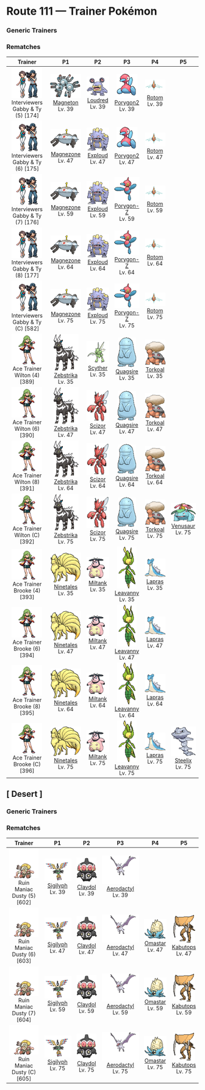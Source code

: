 # Route 111 — Trainer Pokémon

### Generic Trainers

### Rematches

| Trainer | P1 | P2 | P3 | P4 | P5 |
|:-------:|:--:|:--:|:--:|:--:|:--:|
| ![Interviewers Gabby & Ty (5)](../../assets/trainers/interviewers.png "Interviewers Gabby & Ty (5)")<br>Interviewers Gabby & Ty (5) [174] | <div class="sprite-cell">![Magneton](../../assets/sprites/magneton/front.gif "Magneton: Magneton emits a powerful magnetic force that is fatal to electronics and precision instruments. Because of this, it is said that some towns warn people to keep this Pokémon inside a Poké Ball.")<br>[Magneton](../../pokemon/magneton.md)<br>Lv. 39</div> | <div class="sprite-cell">![Loudred](../../assets/sprites/loudred/front.gif "Loudred: Loudred shouts while stamping its feet. After it finishes shouting, this Pokémon becomes incapable of hearing anything for a while. This is considered to be a weak point.")<br>[Loudred](../../pokemon/loudred.md)<br>Lv. 39</div> | <div class="sprite-cell">![Porygon2](../../assets/sprites/porygon2/front.gif "Porygon2: Porygon2 was created by humans using the power of science. The man-made Pokémon has been endowed with artificial intelligence that enables it to learn new gestures and emotions on its own.")<br>[Porygon2](../../pokemon/porygon2.md)<br>Lv. 39</div> | <div class="sprite-cell">![Rotom](../../assets/sprites/rotom/front.gif "Rotom: Its body is composed of plasma. It is known to infiltrate electronic devices and wreak havoc.")<br>[Rotom](../../pokemon/rotom.md)<br>Lv. 39</div> |
| ![Interviewers Gabby & Ty (6)](../../assets/trainers/interviewers.png "Interviewers Gabby & Ty (6)")<br>Interviewers Gabby & Ty (6) [175] | <div class="sprite-cell">![Magnezone](../../assets/sprites/magnezone/front.gif "Magnezone: It evolved from exposure to a special magnetic field. Three units generate magnetism.")<br>[Magnezone](../../pokemon/magnezone.md)<br>Lv. 47</div> | <div class="sprite-cell">![Exploud](../../assets/sprites/exploud/front.gif "Exploud: Exploud communicates its feelings to the others by emitting whistle-like sounds from the tubes on its body. This Pokémon only raises its voice when it is in battle.")<br>[Exploud](../../pokemon/exploud.md)<br>Lv. 47</div> | <div class="sprite-cell">![Porygon2](../../assets/sprites/porygon2/front.gif "Porygon2: Porygon2 was created by humans using the power of science. The man-made Pokémon has been endowed with artificial intelligence that enables it to learn new gestures and emotions on its own.")<br>[Porygon2](../../pokemon/porygon2.md)<br>Lv. 47</div> | <div class="sprite-cell">![Rotom](../../assets/sprites/rotom/front.gif "Rotom: Its body is composed of plasma. It is known to infiltrate electronic devices and wreak havoc.")<br>[Rotom](../../pokemon/rotom.md)<br>Lv. 47</div> |
| ![Interviewers Gabby & Ty (7)](../../assets/trainers/interviewers.png "Interviewers Gabby & Ty (7)")<br>Interviewers Gabby & Ty (7) [176] | <div class="sprite-cell">![Magnezone](../../assets/sprites/magnezone/front.gif "Magnezone: It evolved from exposure to a special magnetic field. Three units generate magnetism.")<br>[Magnezone](../../pokemon/magnezone.md)<br>Lv. 59</div> | <div class="sprite-cell">![Exploud](../../assets/sprites/exploud/front.gif "Exploud: Exploud communicates its feelings to the others by emitting whistle-like sounds from the tubes on its body. This Pokémon only raises its voice when it is in battle.")<br>[Exploud](../../pokemon/exploud.md)<br>Lv. 59</div> | <div class="sprite-cell">![Porygon-Z](../../assets/sprites/porygon-z/front.gif "Porygon-Z: Its programming was modified to enable it to travel through alien dimensions. Seems there might have been an error...")<br>[Porygon-Z](../../pokemon/porygon-z.md)<br>Lv. 59</div> | <div class="sprite-cell">![Rotom](../../assets/sprites/rotom/front.gif "Rotom: Its body is composed of plasma. It is known to infiltrate electronic devices and wreak havoc.")<br>[Rotom](../../pokemon/rotom.md)<br>Lv. 59</div> |
| ![Interviewers Gabby & Ty (8)](../../assets/trainers/interviewers.png "Interviewers Gabby & Ty (8)")<br>Interviewers Gabby & Ty (8) [177] | <div class="sprite-cell">![Magnezone](../../assets/sprites/magnezone/front.gif "Magnezone: It evolved from exposure to a special magnetic field. Three units generate magnetism.")<br>[Magnezone](../../pokemon/magnezone.md)<br>Lv. 64</div> | <div class="sprite-cell">![Exploud](../../assets/sprites/exploud/front.gif "Exploud: Exploud communicates its feelings to the others by emitting whistle-like sounds from the tubes on its body. This Pokémon only raises its voice when it is in battle.")<br>[Exploud](../../pokemon/exploud.md)<br>Lv. 64</div> | <div class="sprite-cell">![Porygon-Z](../../assets/sprites/porygon-z/front.gif "Porygon-Z: Its programming was modified to enable it to travel through alien dimensions. Seems there might have been an error...")<br>[Porygon-Z](../../pokemon/porygon-z.md)<br>Lv. 64</div> | <div class="sprite-cell">![Rotom](../../assets/sprites/rotom/front.gif "Rotom: Its body is composed of plasma. It is known to infiltrate electronic devices and wreak havoc.")<br>[Rotom](../../pokemon/rotom.md)<br>Lv. 64</div> |
| ![Interviewers Gabby & Ty (C)](../../assets/trainers/interviewers.png "Interviewers Gabby & Ty (C)")<br>Interviewers Gabby & Ty (C) [582] | <div class="sprite-cell">![Magnezone](../../assets/sprites/magnezone/front.gif "Magnezone: It evolved from exposure to a special magnetic field. Three units generate magnetism.")<br>[Magnezone](../../pokemon/magnezone.md)<br>Lv. 75</div> | <div class="sprite-cell">![Exploud](../../assets/sprites/exploud/front.gif "Exploud: Exploud communicates its feelings to the others by emitting whistle-like sounds from the tubes on its body. This Pokémon only raises its voice when it is in battle.")<br>[Exploud](../../pokemon/exploud.md)<br>Lv. 75</div> | <div class="sprite-cell">![Porygon-Z](../../assets/sprites/porygon-z/front.gif "Porygon-Z: Its programming was modified to enable it to travel through alien dimensions. Seems there might have been an error...")<br>[Porygon-Z](../../pokemon/porygon-z.md)<br>Lv. 75</div> | <div class="sprite-cell">![Rotom](../../assets/sprites/rotom/front.gif "Rotom: Its body is composed of plasma. It is known to infiltrate electronic devices and wreak havoc.")<br>[Rotom](../../pokemon/rotom.md)<br>Lv. 75</div> |
| ![Ace Trainer Wilton (4)](../../assets/trainers/ace_trainer.png "Ace Trainer Wilton (4)")<br>Ace Trainer Wilton (4) [389] | <div class="sprite-cell">![Zebstrika](../../assets/sprites/zebstrika/front.gif "Zebstrika: They have lightning-like movements. When Zebstrika run at full speed, the sound of thunder reverberates.")<br>[Zebstrika](../../pokemon/zebstrika.md)<br>Lv. 35</div> | <div class="sprite-cell">![Scyther](../../assets/sprites/scyther/front.gif "Scyther: Scyther is blindingly fast. Its blazing speed enhances the effectiveness of the twin scythes on its forearms. This Pokémon’s scythes are so effective, they can slice through thick logs in one wicked stroke.")<br>[Scyther](../../pokemon/scyther.md)<br>Lv. 35</div> | <div class="sprite-cell">![Quagsire](../../assets/sprites/quagsire/front.gif "Quagsire: Quagsire hunts for food by leaving its mouth wide open in water and waiting for its prey to blunder in unaware. Because the Pokémon does not move, it does not get very hungry.")<br>[Quagsire](../../pokemon/quagsire.md)<br>Lv. 35</div> | <div class="sprite-cell">![Torkoal](../../assets/sprites/torkoal/front.gif "Torkoal: Torkoal generates energy by burning coal. It grows weaker as the fire dies down. When it is preparing for battle, this Pokémon burns more coal.")<br>[Torkoal](../../pokemon/torkoal.md)<br>Lv. 35</div> |
| ![Ace Trainer Wilton (6)](../../assets/trainers/ace_trainer.png "Ace Trainer Wilton (6)")<br>Ace Trainer Wilton (6) [390] | <div class="sprite-cell">![Zebstrika](../../assets/sprites/zebstrika/front.gif "Zebstrika: They have lightning-like movements. When Zebstrika run at full speed, the sound of thunder reverberates.")<br>[Zebstrika](../../pokemon/zebstrika.md)<br>Lv. 47</div> | <div class="sprite-cell">![Scizor](../../assets/sprites/scizor/front.gif "Scizor: Scizor has a body with the hardness of steel. It is not easily fazed by ordinary sorts of attacks. This Pokémon flaps its wings to regulate its body temperature.")<br>[Scizor](../../pokemon/scizor.md)<br>Lv. 47</div> | <div class="sprite-cell">![Quagsire](../../assets/sprites/quagsire/front.gif "Quagsire: Quagsire hunts for food by leaving its mouth wide open in water and waiting for its prey to blunder in unaware. Because the Pokémon does not move, it does not get very hungry.")<br>[Quagsire](../../pokemon/quagsire.md)<br>Lv. 47</div> | <div class="sprite-cell">![Torkoal](../../assets/sprites/torkoal/front.gif "Torkoal: Torkoal generates energy by burning coal. It grows weaker as the fire dies down. When it is preparing for battle, this Pokémon burns more coal.")<br>[Torkoal](../../pokemon/torkoal.md)<br>Lv. 47</div> |
| ![Ace Trainer Wilton (8)](../../assets/trainers/ace_trainer.png "Ace Trainer Wilton (8)")<br>Ace Trainer Wilton (8) [391] | <div class="sprite-cell">![Zebstrika](../../assets/sprites/zebstrika/front.gif "Zebstrika: They have lightning-like movements. When Zebstrika run at full speed, the sound of thunder reverberates.")<br>[Zebstrika](../../pokemon/zebstrika.md)<br>Lv. 64</div> | <div class="sprite-cell">![Scizor](../../assets/sprites/scizor/front.gif "Scizor: Scizor has a body with the hardness of steel. It is not easily fazed by ordinary sorts of attacks. This Pokémon flaps its wings to regulate its body temperature.")<br>[Scizor](../../pokemon/scizor.md)<br>Lv. 64</div> | <div class="sprite-cell">![Quagsire](../../assets/sprites/quagsire/front.gif "Quagsire: Quagsire hunts for food by leaving its mouth wide open in water and waiting for its prey to blunder in unaware. Because the Pokémon does not move, it does not get very hungry.")<br>[Quagsire](../../pokemon/quagsire.md)<br>Lv. 64</div> | <div class="sprite-cell">![Torkoal](../../assets/sprites/torkoal/front.gif "Torkoal: Torkoal generates energy by burning coal. It grows weaker as the fire dies down. When it is preparing for battle, this Pokémon burns more coal.")<br>[Torkoal](../../pokemon/torkoal.md)<br>Lv. 64</div> |
| ![Ace Trainer Wilton (C)](../../assets/trainers/ace_trainer.png "Ace Trainer Wilton (C)")<br>Ace Trainer Wilton (C) [392] | <div class="sprite-cell">![Zebstrika](../../assets/sprites/zebstrika/front.gif "Zebstrika: They have lightning-like movements. When Zebstrika run at full speed, the sound of thunder reverberates.")<br>[Zebstrika](../../pokemon/zebstrika.md)<br>Lv. 75</div> | <div class="sprite-cell">![Scizor](../../assets/sprites/scizor/front.gif "Scizor: Scizor has a body with the hardness of steel. It is not easily fazed by ordinary sorts of attacks. This Pokémon flaps its wings to regulate its body temperature.")<br>[Scizor](../../pokemon/scizor.md)<br>Lv. 75</div> | <div class="sprite-cell">![Quagsire](../../assets/sprites/quagsire/front.gif "Quagsire: Quagsire hunts for food by leaving its mouth wide open in water and waiting for its prey to blunder in unaware. Because the Pokémon does not move, it does not get very hungry.")<br>[Quagsire](../../pokemon/quagsire.md)<br>Lv. 75</div> | <div class="sprite-cell">![Torkoal](../../assets/sprites/torkoal/front.gif "Torkoal: Torkoal generates energy by burning coal. It grows weaker as the fire dies down. When it is preparing for battle, this Pokémon burns more coal.")<br>[Torkoal](../../pokemon/torkoal.md)<br>Lv. 75</div> | <div class="sprite-cell">![Venusaur](../../assets/sprites/venusaur/front.gif "Venusaur: There is a large flower on Venusaur’s back. The flower is said to take on vivid colors if it gets plenty of nutrition and sunlight. The flower’s aroma soothes the emotions of people.")<br>[Venusaur](../../pokemon/venusaur.md)<br>Lv. 75</div> |
| ![Ace Trainer Brooke (4)](../../assets/trainers/ace_trainer.png "Ace Trainer Brooke (4)")<br>Ace Trainer Brooke (4) [393] | <div class="sprite-cell">![Ninetales](../../assets/sprites/ninetales/front.gif "Ninetales: Legend has it that Ninetales came into being when nine wizards possessing sacred powers merged into one. This Pokémon is highly intelligent—it can understand human speech.")<br>[Ninetales](../../pokemon/ninetales.md)<br>Lv. 35</div> | <div class="sprite-cell">![Miltank](../../assets/sprites/miltank/front.gif "Miltank: Miltank gives over five gallons of milk on a daily basis. Its sweet milk is enjoyed by children and grown-ups alike. People who can’t drink milk turn it into yogurt and eat it instead.")<br>[Miltank](../../pokemon/miltank.md)<br>Lv. 35</div> | <div class="sprite-cell">![Leavanny](../../assets/sprites/leavanny/front.gif "Leavanny: It keeps its eggs warm with heat from fermenting leaves. It also uses leaves to make warm wrappings for Sewaddle.")<br>[Leavanny](../../pokemon/leavanny.md)<br>Lv. 35</div> | <div class="sprite-cell">![Lapras](../../assets/sprites/lapras/front.gif "Lapras: People have driven Lapras almost to the point of extinction. In the evenings, this Pokémon is said to sing plaintively as it seeks what few others of its kind still remain.")<br>[Lapras](../../pokemon/lapras.md)<br>Lv. 35</div> |
| ![Ace Trainer Brooke (6)](../../assets/trainers/ace_trainer.png "Ace Trainer Brooke (6)")<br>Ace Trainer Brooke (6) [394] | <div class="sprite-cell">![Ninetales](../../assets/sprites/ninetales/front.gif "Ninetales: Legend has it that Ninetales came into being when nine wizards possessing sacred powers merged into one. This Pokémon is highly intelligent—it can understand human speech.")<br>[Ninetales](../../pokemon/ninetales.md)<br>Lv. 47</div> | <div class="sprite-cell">![Miltank](../../assets/sprites/miltank/front.gif "Miltank: Miltank gives over five gallons of milk on a daily basis. Its sweet milk is enjoyed by children and grown-ups alike. People who can’t drink milk turn it into yogurt and eat it instead.")<br>[Miltank](../../pokemon/miltank.md)<br>Lv. 47</div> | <div class="sprite-cell">![Leavanny](../../assets/sprites/leavanny/front.gif "Leavanny: It keeps its eggs warm with heat from fermenting leaves. It also uses leaves to make warm wrappings for Sewaddle.")<br>[Leavanny](../../pokemon/leavanny.md)<br>Lv. 47</div> | <div class="sprite-cell">![Lapras](../../assets/sprites/lapras/front.gif "Lapras: People have driven Lapras almost to the point of extinction. In the evenings, this Pokémon is said to sing plaintively as it seeks what few others of its kind still remain.")<br>[Lapras](../../pokemon/lapras.md)<br>Lv. 47</div> |
| ![Ace Trainer Brooke (8)](../../assets/trainers/ace_trainer.png "Ace Trainer Brooke (8)")<br>Ace Trainer Brooke (8) [395] | <div class="sprite-cell">![Ninetales](../../assets/sprites/ninetales/front.gif "Ninetales: Legend has it that Ninetales came into being when nine wizards possessing sacred powers merged into one. This Pokémon is highly intelligent—it can understand human speech.")<br>[Ninetales](../../pokemon/ninetales.md)<br>Lv. 64</div> | <div class="sprite-cell">![Miltank](../../assets/sprites/miltank/front.gif "Miltank: Miltank gives over five gallons of milk on a daily basis. Its sweet milk is enjoyed by children and grown-ups alike. People who can’t drink milk turn it into yogurt and eat it instead.")<br>[Miltank](../../pokemon/miltank.md)<br>Lv. 64</div> | <div class="sprite-cell">![Leavanny](../../assets/sprites/leavanny/front.gif "Leavanny: It keeps its eggs warm with heat from fermenting leaves. It also uses leaves to make warm wrappings for Sewaddle.")<br>[Leavanny](../../pokemon/leavanny.md)<br>Lv. 64</div> | <div class="sprite-cell">![Lapras](../../assets/sprites/lapras/front.gif "Lapras: People have driven Lapras almost to the point of extinction. In the evenings, this Pokémon is said to sing plaintively as it seeks what few others of its kind still remain.")<br>[Lapras](../../pokemon/lapras.md)<br>Lv. 64</div> |
| ![Ace Trainer Brooke (C)](../../assets/trainers/ace_trainer.png "Ace Trainer Brooke (C)")<br>Ace Trainer Brooke (C) [396] | <div class="sprite-cell">![Ninetales](../../assets/sprites/ninetales/front.gif "Ninetales: Legend has it that Ninetales came into being when nine wizards possessing sacred powers merged into one. This Pokémon is highly intelligent—it can understand human speech.")<br>[Ninetales](../../pokemon/ninetales.md)<br>Lv. 75</div> | <div class="sprite-cell">![Miltank](../../assets/sprites/miltank/front.gif "Miltank: Miltank gives over five gallons of milk on a daily basis. Its sweet milk is enjoyed by children and grown-ups alike. People who can’t drink milk turn it into yogurt and eat it instead.")<br>[Miltank](../../pokemon/miltank.md)<br>Lv. 75</div> | <div class="sprite-cell">![Leavanny](../../assets/sprites/leavanny/front.gif "Leavanny: It keeps its eggs warm with heat from fermenting leaves. It also uses leaves to make warm wrappings for Sewaddle.")<br>[Leavanny](../../pokemon/leavanny.md)<br>Lv. 75</div> | <div class="sprite-cell">![Lapras](../../assets/sprites/lapras/front.gif "Lapras: People have driven Lapras almost to the point of extinction. In the evenings, this Pokémon is said to sing plaintively as it seeks what few others of its kind still remain.")<br>[Lapras](../../pokemon/lapras.md)<br>Lv. 75</div> | <div class="sprite-cell">![Steelix](../../assets/sprites/steelix/front.gif "Steelix: Steelix lives even further underground than Onix. This Pokémon is known to dig toward the earth’s core. There are records of this Pokémon reaching a depth of over six-tenths of a mile underground.")<br>[Steelix](../../pokemon/steelix.md)<br>Lv. 75</div> |

## [ Desert ]

### Generic Trainers

### Rematches

| Trainer | P1 | P2 | P3 | P4 | P5 |
|:-------:|:--:|:--:|:--:|:--:|:--:|
| ![Ruin Maniac Dusty (5)](../../assets/trainers/ruin_maniac.png "Ruin Maniac Dusty (5)")<br>Ruin Maniac Dusty (5) [602] | <div class="sprite-cell">![Sigilyph](../../assets/sprites/sigilyph/front.gif "Sigilyph: The guardians of an ancient city, they always fly the same route while keeping watch for invaders.")<br>[Sigilyph](../../pokemon/sigilyph.md)<br>Lv. 39</div> | <div class="sprite-cell">![Claydol](../../assets/sprites/claydol/front.gif "Claydol: Claydol is an enigma that appeared from a clay statue made by an ancient civilization dating back 20,000 years. This Pokémon shoots beams from both its hands.")<br>[Claydol](../../pokemon/claydol.md)<br>Lv. 39</div> | <div class="sprite-cell">![Aerodactyl](../../assets/sprites/aerodactyl/front.gif "Aerodactyl: Aerodactyl is a Pokémon from the age of dinosaurs. It was regenerated from genetic material extracted from amber. It is imagined to have been the king of the skies in ancient times.")<br>[Aerodactyl](../../pokemon/aerodactyl.md)<br>Lv. 39</div> |
| ![Ruin Maniac Dusty (6)](../../assets/trainers/ruin_maniac.png "Ruin Maniac Dusty (6)")<br>Ruin Maniac Dusty (6) [603] | <div class="sprite-cell">![Sigilyph](../../assets/sprites/sigilyph/front.gif "Sigilyph: The guardians of an ancient city, they always fly the same route while keeping watch for invaders.")<br>[Sigilyph](../../pokemon/sigilyph.md)<br>Lv. 47</div> | <div class="sprite-cell">![Claydol](../../assets/sprites/claydol/front.gif "Claydol: Claydol is an enigma that appeared from a clay statue made by an ancient civilization dating back 20,000 years. This Pokémon shoots beams from both its hands.")<br>[Claydol](../../pokemon/claydol.md)<br>Lv. 47</div> | <div class="sprite-cell">![Aerodactyl](../../assets/sprites/aerodactyl/front.gif "Aerodactyl: Aerodactyl is a Pokémon from the age of dinosaurs. It was regenerated from genetic material extracted from amber. It is imagined to have been the king of the skies in ancient times.")<br>[Aerodactyl](../../pokemon/aerodactyl.md)<br>Lv. 47</div> | <div class="sprite-cell">![Omastar](../../assets/sprites/omastar/front.gif "Omastar: Omastar uses its tentacles to capture its prey. It is believed to have become extinct because its shell grew too large and heavy, causing its movements to become too slow and ponderous.")<br>[Omastar](../../pokemon/omastar.md)<br>Lv. 47</div> | <div class="sprite-cell">![Kabutops](../../assets/sprites/kabutops/front.gif "Kabutops: Kabutops swam underwater to hunt for its prey in ancient times. The Pokémon was apparently evolving from being a water dweller to living on land as evident from the beginnings of change in its gills and legs.")<br>[Kabutops](../../pokemon/kabutops.md)<br>Lv. 47</div> |
| ![Ruin Maniac Dusty (7)](../../assets/trainers/ruin_maniac.png "Ruin Maniac Dusty (7)")<br>Ruin Maniac Dusty (7) [604] | <div class="sprite-cell">![Sigilyph](../../assets/sprites/sigilyph/front.gif "Sigilyph: The guardians of an ancient city, they always fly the same route while keeping watch for invaders.")<br>[Sigilyph](../../pokemon/sigilyph.md)<br>Lv. 59</div> | <div class="sprite-cell">![Claydol](../../assets/sprites/claydol/front.gif "Claydol: Claydol is an enigma that appeared from a clay statue made by an ancient civilization dating back 20,000 years. This Pokémon shoots beams from both its hands.")<br>[Claydol](../../pokemon/claydol.md)<br>Lv. 59</div> | <div class="sprite-cell">![Aerodactyl](../../assets/sprites/aerodactyl/front.gif "Aerodactyl: Aerodactyl is a Pokémon from the age of dinosaurs. It was regenerated from genetic material extracted from amber. It is imagined to have been the king of the skies in ancient times.")<br>[Aerodactyl](../../pokemon/aerodactyl.md)<br>Lv. 59</div> | <div class="sprite-cell">![Omastar](../../assets/sprites/omastar/front.gif "Omastar: Omastar uses its tentacles to capture its prey. It is believed to have become extinct because its shell grew too large and heavy, causing its movements to become too slow and ponderous.")<br>[Omastar](../../pokemon/omastar.md)<br>Lv. 59</div> | <div class="sprite-cell">![Kabutops](../../assets/sprites/kabutops/front.gif "Kabutops: Kabutops swam underwater to hunt for its prey in ancient times. The Pokémon was apparently evolving from being a water dweller to living on land as evident from the beginnings of change in its gills and legs.")<br>[Kabutops](../../pokemon/kabutops.md)<br>Lv. 59</div> |
| ![Ruin Maniac Dusty (C)](../../assets/trainers/ruin_maniac.png "Ruin Maniac Dusty (C)")<br>Ruin Maniac Dusty (C) [605] | <div class="sprite-cell">![Sigilyph](../../assets/sprites/sigilyph/front.gif "Sigilyph: The guardians of an ancient city, they always fly the same route while keeping watch for invaders.")<br>[Sigilyph](../../pokemon/sigilyph.md)<br>Lv. 75</div> | <div class="sprite-cell">![Claydol](../../assets/sprites/claydol/front.gif "Claydol: Claydol is an enigma that appeared from a clay statue made by an ancient civilization dating back 20,000 years. This Pokémon shoots beams from both its hands.")<br>[Claydol](../../pokemon/claydol.md)<br>Lv. 75</div> | <div class="sprite-cell">![Aerodactyl](../../assets/sprites/aerodactyl/front.gif "Aerodactyl: Aerodactyl is a Pokémon from the age of dinosaurs. It was regenerated from genetic material extracted from amber. It is imagined to have been the king of the skies in ancient times.")<br>[Aerodactyl](../../pokemon/aerodactyl.md)<br>Lv. 75</div> | <div class="sprite-cell">![Omastar](../../assets/sprites/omastar/front.gif "Omastar: Omastar uses its tentacles to capture its prey. It is believed to have become extinct because its shell grew too large and heavy, causing its movements to become too slow and ponderous.")<br>[Omastar](../../pokemon/omastar.md)<br>Lv. 75</div> | <div class="sprite-cell">![Kabutops](../../assets/sprites/kabutops/front.gif "Kabutops: Kabutops swam underwater to hunt for its prey in ancient times. The Pokémon was apparently evolving from being a water dweller to living on land as evident from the beginnings of change in its gills and legs.")<br>[Kabutops](../../pokemon/kabutops.md)<br>Lv. 75</div> |

